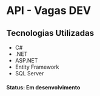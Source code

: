 # API - Vagas DEV

## Tecnologias Utilizadas

<ul>
<li>C#</li>
<li>.NET</li>
<li>ASP.NET</li>
<li>Entity Framework</li>
<li>SQL Server</li>
</ul>

#### Status: Em desenvolvimento
